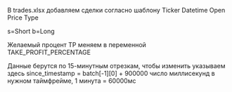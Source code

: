 В trades.xlsx добавляем сделки согласно шаблону
Ticker	Datetime	Open Price	Type

s=Short
b=Long

Желаемый процент TP меняем в переменной TAKE_PROFIT_PERCENTAGE

Данные берутся по 15-минутным отрезкам, чтобы изменить указываем здесь since_timestamp = batch[-1][0] + 900000 число миллисекунд в нужном таймфрейме, 1 минута = 60000мс
